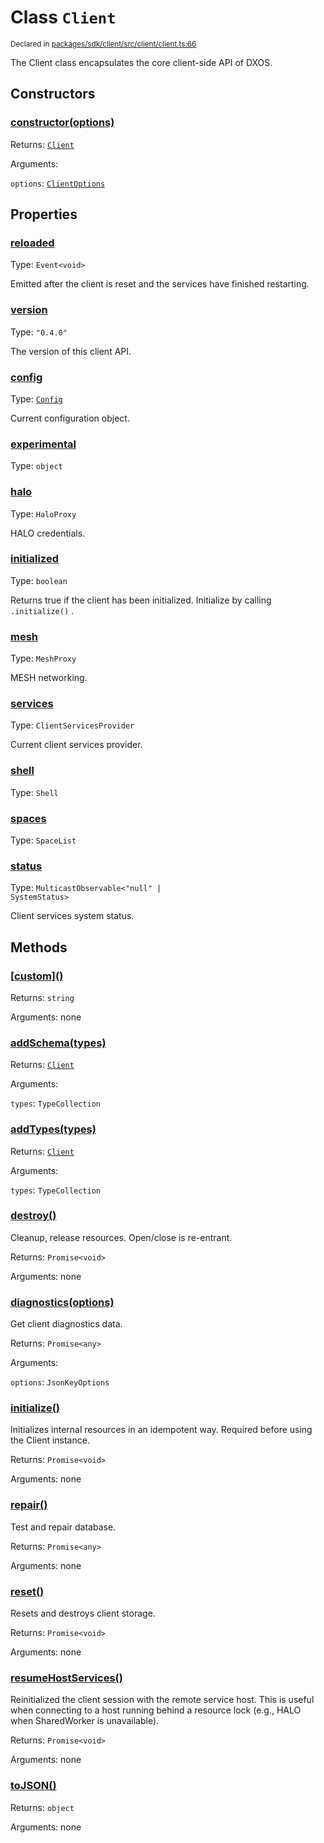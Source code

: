 # Class `Client`
<sub>Declared in [packages/sdk/client/src/client/client.ts:66](https://github.com/dxos/dxos/blob/main/packages/sdk/client/src/client/client.ts#L66)</sub>


The Client class encapsulates the core client-side API of DXOS.

## Constructors
### [constructor(options)](https://github.com/dxos/dxos/blob/main/packages/sdk/client/src/client/client.ts#L110)




Returns: <code>[Client](/api/@dxos/client/classes/Client)</code>

Arguments: 

`options`: <code>[ClientOptions](/api/@dxos/client/types/ClientOptions)</code>



## Properties
### [reloaded](https://github.com/dxos/dxos/blob/main/packages/sdk/client/src/client/client.ts#L76)
Type: <code>Event&lt;void&gt;</code>

Emitted after the client is reset and the services have finished restarting.

### [version](https://github.com/dxos/dxos/blob/main/packages/sdk/client/src/client/client.ts#L71)
Type: <code>"0.4.0"</code>

The version of this client API.

### [config](https://github.com/dxos/dxos/blob/main/packages/sdk/client/src/client/client.ts#L155)
Type: <code>[Config](/api/@dxos/client/classes/Config)</code>

Current configuration object.

### [experimental](https://github.com/dxos/dxos/blob/main/packages/sdk/client/src/client/client.ts#L216)
Type: <code>object</code>



### [halo](https://github.com/dxos/dxos/blob/main/packages/sdk/client/src/client/client.ts#L191)
Type: <code>HaloProxy</code>

HALO credentials.

### [initialized](https://github.com/dxos/dxos/blob/main/packages/sdk/client/src/client/client.ts#L172)
Type: <code>boolean</code>

Returns true if the client has been initialized. Initialize by calling  `.initialize()` .

### [mesh](https://github.com/dxos/dxos/blob/main/packages/sdk/client/src/client/client.ts#L199)
Type: <code>MeshProxy</code>

MESH networking.

### [services](https://github.com/dxos/dxos/blob/main/packages/sdk/client/src/client/client.ts#L163)
Type: <code>ClientServicesProvider</code>

Current client services provider.

### [shell](https://github.com/dxos/dxos/blob/main/packages/sdk/client/src/client/client.ts#L207)
Type: <code>Shell</code>



### [spaces](https://github.com/dxos/dxos/blob/main/packages/sdk/client/src/client/client.ts#L183)
Type: <code>SpaceList</code>



### [status](https://github.com/dxos/dxos/blob/main/packages/sdk/client/src/client/client.ts#L179)
Type: <code>MulticastObservable&lt;"null" | SystemStatus&gt;</code>

Client services system status.


## Methods
### [\[custom\]()](https://github.com/dxos/dxos/blob/main/packages/sdk/client/src/client/client.ts#L138)




Returns: <code>string</code>

Arguments: none




### [addSchema(types)](https://github.com/dxos/dxos/blob/main/packages/sdk/client/src/client/client.ts#L236)




Returns: <code>[Client](/api/@dxos/client/classes/Client)</code>

Arguments: 

`types`: <code>TypeCollection</code>


### [addTypes(types)](https://github.com/dxos/dxos/blob/main/packages/sdk/client/src/client/client.ts#L228)




Returns: <code>[Client](/api/@dxos/client/classes/Client)</code>

Arguments: 

`types`: <code>TypeCollection</code>


### [destroy()](https://github.com/dxos/dxos/blob/main/packages/sdk/client/src/client/client.ts#L428)


Cleanup, release resources.
Open/close is re-entrant.

Returns: <code>Promise&lt;void&gt;</code>

Arguments: none




### [diagnostics(options)](https://github.com/dxos/dxos/blob/main/packages/sdk/client/src/client/client.ts#L243)


Get client diagnostics data.

Returns: <code>Promise&lt;any&gt;</code>

Arguments: 

`options`: <code>JsonKeyOptions</code>


### [initialize()](https://github.com/dxos/dxos/blob/main/packages/sdk/client/src/client/client.ts#L298)


Initializes internal resources in an idempotent way.
Required before using the Client instance.

Returns: <code>Promise&lt;void&gt;</code>

Arguments: none




### [repair()](https://github.com/dxos/dxos/blob/main/packages/sdk/client/src/client/client.ts#L269)


Test and repair database.

Returns: <code>Promise&lt;any&gt;</code>

Arguments: none




### [reset()](https://github.com/dxos/dxos/blob/main/packages/sdk/client/src/client/client.ts#L463)


Resets and destroys client storage.

Returns: <code>Promise&lt;void&gt;</code>

Arguments: none




### [resumeHostServices()](https://github.com/dxos/dxos/blob/main/packages/sdk/client/src/client/client.ts#L454)


Reinitialized the client session with the remote service host.
This is useful when connecting to a host running behind a resource lock
(e.g., HALO when SharedWorker is unavailable).

Returns: <code>Promise&lt;void&gt;</code>

Arguments: none




### [toJSON()](https://github.com/dxos/dxos/blob/main/packages/sdk/client/src/client/client.ts#L143)




Returns: <code>object</code>

Arguments: none




